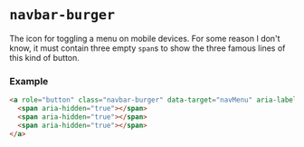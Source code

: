 # `navbar-burger`
The icon for toggling a menu on mobile devices. For some reason I don't know, it must contain three empty `span`s to show the three famous lines of this kind of button.

### Example
```html
<a role="button" class="navbar-burger" data-target="navMenu" aria-label="menu" aria-expanded="false">
  <span aria-hidden="true"></span>
  <span aria-hidden="true"></span>
  <span aria-hidden="true"></span>
</a>
```
